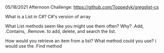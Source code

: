 05/18/2021
Afternoon Challenge: https://github.com/Toppedyk/gregslist-cs

What is a List in C#? C#'s version of array

What List methods seem like you might use them often? Why? .Add, .Contains, .Remove.
to add, delete, and search the list. 

How would you retrieve an item from a list? What method could you use?
i would use the .Find method